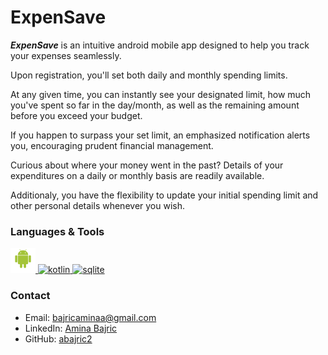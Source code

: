 # ExpenSave
***ExpenSave*** is an intuitive android mobile app designed to help you track your expenses seamlessly. 

Upon registration, you'll set both daily and monthly spending limits. 

At any given time, you can instantly see your designated limit, how much you've spent so far in the day/month, as well as the remaining amount before you exceed your budget. 

If you happen to surpass your set limit, an emphasized notification alerts you, encouraging prudent financial management. 

Curious about where your money went in the past? Details of your expenditures on a daily or monthly basis are readily available. 

Additionaly, you have the flexibility to update your initial spending limit and other personal details whenever you wish.
### Languages & Tools
<p align="left"> <a href="https://developer.android.com" target="_blank" rel="noreferrer"> <img src="https://raw.githubusercontent.com/devicons/devicon/master/icons/android/android-original-wordmark.svg" alt="android" width="40" height="40"/> </a> <a href="https://kotlinlang.org" target="_blank" rel="noreferrer"> <img src="https://www.vectorlogo.zone/logos/kotlinlang/kotlinlang-icon.svg" alt="kotlin" width="40" height="40"/> </a> <a href="https://www.sqlite.org/" target="_blank" rel="noreferrer"> <img src="https://www.vectorlogo.zone/logos/sqlite/sqlite-icon.svg" alt="sqlite" width="40" height="40"/> </a> </p>

### Contact
- Email: [bajricaminaa@gmail.com](mailto:bajricaminaa@gmail.com)
- LinkedIn: [Amina Bajric](https://www.linkedin.com/in/amina-bajric-b75619291/)
- GitHub: [abajric2](https://github.com/abajric2/)






